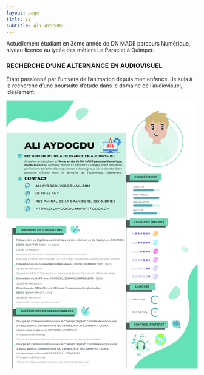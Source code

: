 ```yaml
---
layout: page
title: CV
subtitle: Ali AYDOGDU
---
```


Actuellement étudiant en 3ème année de DN MADE parcours Numérique, 
niveau licence au lycée des métiers Le Paraclet à Quimper.

### RECHERCHE D’UNE ALTERNANCE EN AUDIOVISUEL

Étant passionné par l’univers de l’animation depuis mon enfance. 
Je suis à la recherche d’une poursuite d’étude dans le domaine de l’audiovisuel, idéalement.

![aydogdu-ali-cv-final-refonte-2022](/assets/img/aydogdu-ali-cv-final-refonte-2022.png)
